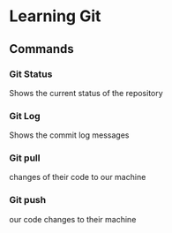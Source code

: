 # Learning Git


## Commands

### Git Status
Shows the current status of the repository

### Git Log
Shows the commit log messages

### Git pull
changes of their code to our machine

### Git push
our code changes to their machine


